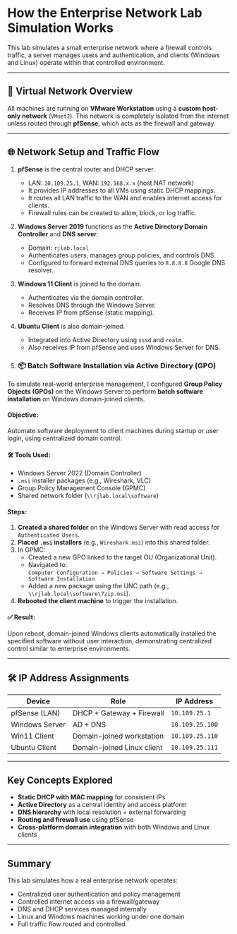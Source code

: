 #  How the Enterprise Network Lab Simulation Works

This lab simulates a small enterprise network where a firewall controls traffic, a server manages users and authentication, and clients (Windows and Linux) operate within that controlled environment. 

---

## 🔌 Virtual Network Overview

All machines are running on **VMware Workstation** using a **custom host-only network** (`VMnet2`). This network is completely isolated from the internet unless routed through **pfSense**, which acts as the firewall and gateway.

---

## 🌐 Network Setup and Traffic Flow

1. **pfSense** is the central router and DHCP server.
   - LAN: `10.109.25.1`, WAN: `192.168.x.x` (host NAT network)
   - It provides IP addresses to all VMs using static DHCP mappings.
   - It routes all LAN traffic to the WAN and enables internet access for clients.
   - Firewall rules can be created to allow, block, or log traffic.

2. **Windows Server 2019** functions as the **Active Directory Domain Controller** and **DNS server**.
   - Domain: `rjlab.local`
   - Authenticates users, manages group policies, and controls DNS.
   - Configured to forward external DNS queries to `8.8.8.8` Google DNS resolver.

3. **Windows 11 Client** is joined to the domain.
   - Authenticates via the domain controller.
   - Resolves DNS through the Windows Server.
   - Receives IP from pfSense (static mapping).

4. **Ubuntu Client** is also domain-joined.
   - Integrated into Active Directory using `sssd` and `realm`.
   - Also receives IP from pfSense and uses Windows Server for DNS.
5. ### 📦 Batch Software Installation via Active Directory (GPO)

To simulate real-world enterprise management, I configured **Group Policy Objects (GPOs)** on the Windows Server to perform **batch software installation** on Windows domain-joined clients.

####  Objective:
Automate software deployment to client machines during startup or user login, using centralized domain control.

#### 🛠️ Tools Used:
- Windows Server 2022 (Domain Controller)
- `.msi` installer packages (e.g., Wireshark, VLC)
- Group Policy Management Console (GPMC)
- Shared network folder (`\\rjlab.local\software`)

####  Steps:
1. **Created a shared folder** on the Windows Server with read access for `Authenticated Users`.
2. **Placed `.msi` installers** (e.g., `Wireshark.msi`) into this shared folder.
3. In GPMC:
   - Created a new GPO linked to the target OU (Organizational Unit).
   - Navigated to:  
     `Computer Configuration → Policies → Software Settings → Software Installation`
   - Added a new package using the UNC path (e.g., `\\rjlab.local\software\7zip.msi`).
4. **Rebooted the client machine** to trigger the installation.

#### ✅ Result:
Upon reboot, domain-joined Windows clients automatically installed the specified software without user interaction, demonstrating centralized control similar to enterprise environments.

---

## 🛠️ IP Address Assignments

| Device         | Role                         | IP Address      |
|----------------|------------------------------|-----------------|
| pfSense (LAN)  | DHCP + Gateway + Firewall    | `10.109.25.1`   |
| Windows Server | AD + DNS                     | `10.109.25.100` |
| Win11 Client   | Domain-joined workstation    | `10.109.25.110` |
| Ubuntu Client  | Domain-joined Linux client   | `10.109.25.111` |

---

##  Key Concepts Explored

- **Static DHCP with MAC mapping** for consistent IPs
- **Active Directory** as a central identity and access platform
- **DNS hierarchy** with local resolution + external forwarding
- **Routing and firewall use** using pfSense
- **Cross-platform domain integration** with both Windows and Linux clients

---

##  Summary

This lab simulates how a real enterprise network operates:

- Centralized user authentication and policy management
- Controlled internet access via a firewall/gateway
- DNS and DHCP services managed internally
- Linux and Windows machines working under one domain
- Full traffic flow routed and controlled
